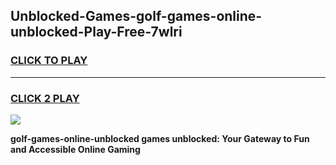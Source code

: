 
## Unblocked-Games-golf-games-online-unblocked-Play-Free-7wlri
<h3>
<a href="https://premium76.site?title=golf-games-online-unblocked&ref=10A">CLICK TO PLAY</a></h3>
<hr>

<h3>
<a href="https://premium76.site?title=golf-games-online-unblocked&ref=10A">CLICK 2 PLAY</a>
  
</h3>

<a href="https://premium76.site?title=golf-games-online-unblocked&ref=10A"><img src="https://clearcache.store/games.png"></a>


**golf-games-online-unblocked games unblocked: Your Gateway to Fun and Accessible Online Gaming**
